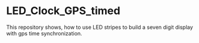 # LED_Clock_GPS_timed
This repository shows, how to use LED stripes to build a seven digit display with gps time synchronization.
